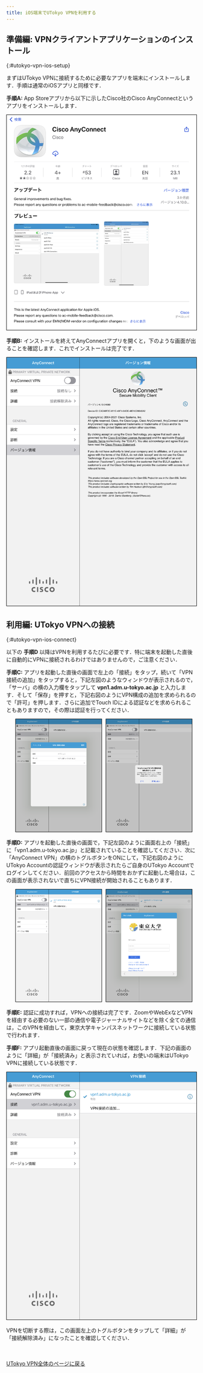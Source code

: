 ```yaml
---
title: iOS端末でUTokyo VPNを利用する 
---
```


## 準備編: VPNクライアントアプリケーションのインストール
{:#utokyo-vpn-ios-setup}

<!-- 最新版にアップデートしていることは前提とする -->

まずはUTokyo VPNに接続するために必要なアプリを端末にインストールします．手順は通常のiOSアプリと同様です．

**手順A:** App Storeアプリから以下に示したCisco社のCisco AnyConnectというアプリをインストールします．

<img src="img/ios01-app-store-anyconnect.png" alt="anyconnect in app store" style="margin:auto; border:solid 1px black;" />

**手順B:** インストールを終えてAnyConnectアプリを開くと，下のような画面が出ることを確認します．これでインストールは完了です．

<img src="img/ios02-install.png" alt="anyconnect home window" style="margin:auto; border:solid 1px black;" />

## 利用編: UTokyo VPNへの接続
{:#utokyo-vpn-ios-connect}

以下の **手順D** 以降はVPNを利用するたびに必要です．特に端末を起動した直後に自動的にVPNに接続されるわけではありませんので，ご注意ください．

**手順C:** アプリを起動した直後の画面で左上の「接続」をタップ，続いて「VPN接続の追加」をタップすると，下記左図のようなウィンドウが表示されるので，「サーバ」の横の入力欄をタップして **vpn1.adm.u-tokyo.ac.jp** と入力します．そして「保存」を押すと，下記右図のようにVPN構成の追加を求められるので「許可」を押します．さらに追加でTouch IDによる認証などを求められることもありますので，その際は認証を行ってください．

<ul style="display: flex;">
<li style="list-style: none;">
  <img src="img/ios03-add-vpn-connection.png" alt="anyconnect vpn setting window" style="margin:auto; width:95%; border:solid 1px black;" /></li>
<li style="list-style: none;">
  <img src="img/ios04-requesting-vpn.png" alt="anyconnect authentication window" style="margin:auto; width:95%; border:solid 1px black;" /></li>
</ul>

**手順D:** アプリを起動した直後の画面で，下記左図のように画面右上の「接続」に「vpn1.adm.u-tokyo.ac.jp」と記載されていることを確認してください．次に「AnyConnect VPN」の横のトグルボタンをONにして，下記右図のようにUTokyo Accountの認証ウィンドウが表示されたらご自身のUTokyo Accountでログインしてください．前回のアクセスから時間をおかずに起動した場合は，この画面が表示されないで直ちにVPN接続が開始されることもあります．

<ul style="display: flex;">
<li style="list-style: none;">
  <img src="img/ios05-home-finished-setting.png" alt="anyconnect home finished setting" style="margin:auto; width:95%; border:solid 1px black;" /></li>
<li style="list-style: none;">
  <img src="img/ios06-anyconnect-authentication.png" alt="anyconnect authentication window" style="margin:auto; width:95%; border:solid 1px black;" /></li>
</ul>

**手順E:** 認証に成功すれば，VPNへの接続は完了です．ZoomやWebExなどVPNを経由する必要のない一部の通信や電子ジャーナルサイトなどを除く全ての通信は，このVPNを経由して，東京大学キャンパスネットワークに接続している状態で行われます．

**手順F:** アプリ起動直後の画面に戻って現在の状態を確認します．下記の画面のように「詳細」が「接続済み」と表示されていれば，お使いの端末はUTokyo VPNに接続している状態です．

<img src="img/ios07-anyconnect-connecting.png" alt="anyconnect finished connecting" style="margin:auto; border:solid 1px black;" />

VPNを切断する際は，この画面左上のトグルボタンをタップして「詳細」が「接続解除済み」になったことを確認してください．

<br>
<br>
<a href="index" target="_blank">UTokyo VPN全体のページに戻る</a>
